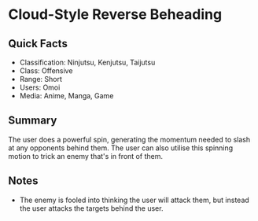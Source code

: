 # Cloud-Style Reverse Beheading

## Quick Facts
- Classification: Ninjutsu, Kenjutsu, Taijutsu
- Class: Offensive
- Range: Short
- Users: Omoi
- Media: Anime, Manga, Game

## Summary
The user does a powerful spin, generating the momentum needed to slash at any opponents behind them. The user can also utilise this spinning motion to trick an enemy that's in front of them.

## Notes
- The enemy is fooled into thinking the user will attack them, but instead the user attacks the targets behind the user.
